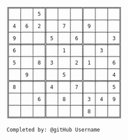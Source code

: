 
    ╔═══╤═══╤═══╦═══╤═══╤═══╦═══╤═══╤═══╗
    ║   │   │ 5 ║   │   │   ║   │   │   ║
    ╟───┼───┼───╫───┼───┼───╫───┼───┼───╢
    ║ 4 │ 6 │ 2 ║   │ 7 │   ║ 9 │   │   ║
    ╟───┼───┼───╫───┼───┼───╫───┼───┼───╢
    ║ 9 │   │   ║ 5 │   │ 6 ║   │   │ 3 ║
    ╠═══╪═══╪═══╬═══╪═══╪═══╬═══╪═══╪═══╣
    ║ 6 │   │   ║   │ 1 │   ║   │ 3 │   ║
    ╟───┼───┼───╫───┼───┼───╫───┼───┼───╢
    ║ 5 │   │ 8 ║ 3 │   │ 2 ║ 1 │   │ 6 ║
    ╟───┼───┼───╫───┼───┼───╫───┼───┼───╢
    ║   │ 9 │   ║   │ 5 │   ║   │   │ 4 ║
    ╠═══╪═══╪═══╬═══╪═══╪═══╬═══╪═══╪═══╣
    ║ 8 │   │   ║ 4 │   │ 7 ║   │   │ 5 ║
    ╟───┼───┼───╫───┼───┼───╫───┼───┼───╢
    ║   │   │ 6 ║   │ 8 │   ║ 3 │ 4 │ 9 ║
    ╟───┼───┼───╫───┼───┼───╫───┼───┼───╢
    ║   │   │   ║   │   │   ║ 8 │   │   ║
    ╚═══╧═══╧═══╩═══╧═══╧═══╩═══╧═══╧═══╝

    Completed by: @gitHub Username